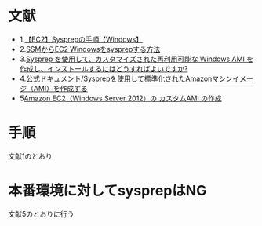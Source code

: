 # 文献
- 1.[【EC2】Sysprepの手順【Windows】](https://blog.serverworks.co.jp/tech/2019/05/07/sysprepfirst/)
- 2.[SSMからEC2 Windowsをsysprepする方法](https://oji-cloud.net/2019/09/12/post-2980/)
- 3.[Sysprep を使用して、カスタマイズされた再利用可能な Windows AMI を作成し、インストールするにはどうすればよいですか?](https://aws.amazon.com/jp/premiumsupport/knowledge-center/sysprep-create-install-ec2-windows-amis/)
- 4.[公式ドキュメント/Sysprepを使用して標準化されたAmazonマシンイメージ（AMI）を作成する](https://docs.aws.amazon.com/AWSEC2/latest/WindowsGuide/Creating_EBSbacked_WinAMI.html#ami-create-standard)
- 5[Amazon EC2（Windows Server 2012）の カスタムAMI の作成](https://dev.classmethod.jp/articles/windows2012-ec2-clone/)

# 手順
文献1のとおり

# 本番環境に対してsysprepはNG
文献5のとおりに行う
